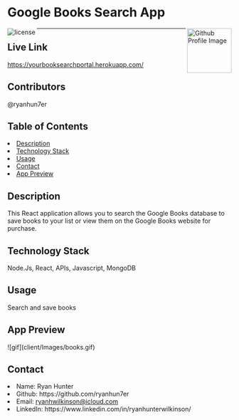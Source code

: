 # Google Books Search App
<img align="left" src="https://img.shields.io/badge/License-MIT-green" alt="license">
<img align="right" width="100" height="100" src="https://avatars1.githubusercontent.com/u/59925546?s=400&u=19ccb48abfb0c61a5fa7dd875707b4e4a1025ff3&v=4" alt="Github Profile Image"><hr>

## Live Link
https://yourbooksearchportal.herokuapp.com/
  
## Contributors
@ryanhun7er
    
## Table of Contents
<li><a href="#description">Description</a></li>  
<li><a href="#tech">Technology Stack</a></li> 
<li><a href="#usage">Usage</a></li> 
<li><a href="#contact">Contact</a></li> 
<li><a href="#apppreview">App Preview</a></li> 

  
<h2 id= "description">Description</h2>
This React application allows you to search the Google Books database to save books to your list or view them on the Google Books website for purchase.
    
<h2 id= "technology">Technology Stack</h2>
 Node.Js, React, APIs, Javascript, MongoDB
  
<h2 id= "usage">Usage</h2>
Search and save books

<h2 id="apppreview">App Preview</h2>
![gif](client/Images/books.gif)

  
<h2 id= "contact">Contact</h2>
<li>Name: Ryan Hunter</li> 
<li>Github: https://github.com/ryanhun7er</li> 
<li>Email: <a href="ryanhwilkinson@icloud.com" target="_blank">ryanhwilkinson@icloud.com</a></li> 
<li>LinkedIn: https://www.linkedin.com/in/ryanhunterwilkinson/</li> 
    
